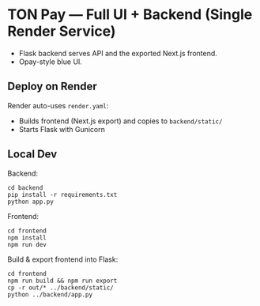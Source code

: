 # TON Pay — Full UI + Backend (Single Render Service)
- Flask backend serves API and the exported Next.js frontend.
- Opay-style blue UI.

## Deploy on Render
Render auto-uses `render.yaml`:
- Builds frontend (Next.js export) and copies to `backend/static/`
- Starts Flask with Gunicorn

## Local Dev
Backend:
```
cd backend
pip install -r requirements.txt
python app.py
```
Frontend:
```
cd frontend
npm install
npm run dev
```
Build & export frontend into Flask:
```
cd frontend
npm run build && npm run export
cp -r out/* ../backend/static/
python ../backend/app.py
```
